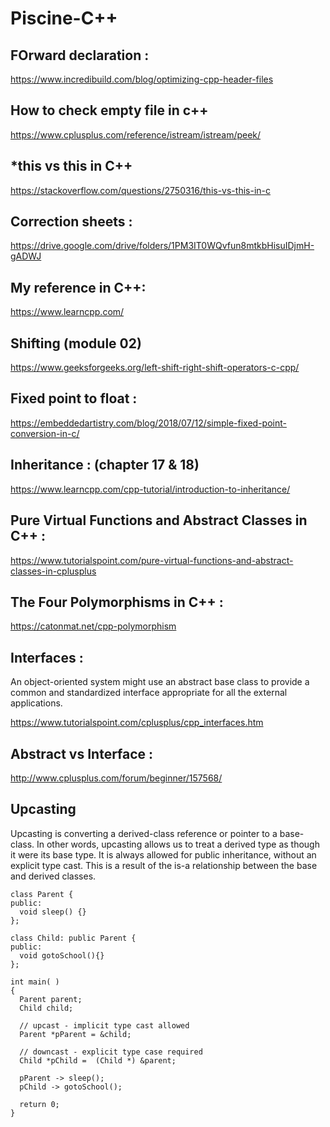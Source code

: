 # Piscine-C++

## FOrward declaration :
https://www.incredibuild.com/blog/optimizing-cpp-header-files
## How to check empty file in c++
https://www.cplusplus.com/reference/istream/istream/peek/
## *this vs this in C++
https://stackoverflow.com/questions/2750316/this-vs-this-in-c
## Correction sheets :
https://drive.google.com/drive/folders/1PM3IT0WQvfun8mtkbHisuIDjmH-gADWJ
## My reference in C++:
https://www.learncpp.com/
## Shifting (module 02)
https://www.geeksforgeeks.org/left-shift-right-shift-operators-c-cpp/
## Fixed point to float :
https://embeddedartistry.com/blog/2018/07/12/simple-fixed-point-conversion-in-c/

## Inheritance : (chapter 17 & 18)
https://www.learncpp.com/cpp-tutorial/introduction-to-inheritance/

## Pure Virtual Functions and Abstract Classes in C++ :
https://www.tutorialspoint.com/pure-virtual-functions-and-abstract-classes-in-cplusplus

## The Four Polymorphisms in C++ :
https://catonmat.net/cpp-polymorphism

## Interfaces :
  An object-oriented system might use an abstract base class to provide a common and standardized interface appropriate for all the external applications.
  
https://www.tutorialspoint.com/cplusplus/cpp_interfaces.htm

## Abstract vs Interface :
http://www.cplusplus.com/forum/beginner/157568/

## Upcasting
Upcasting is converting a derived-class reference or pointer to a base-class. In other words, upcasting allows us to treat a derived type as though it were its base type. It is always allowed for public inheritance, without an explicit type cast. This is a result of the is-a relationship between the base and derived classes.
```
class Parent {
public:
  void sleep() {}
};

class Child: public Parent {
public:
  void gotoSchool(){}
};

int main( ) 
{ 
  Parent parent;
  Child child;

  // upcast - implicit type cast allowed
  Parent *pParent = &child; 

  // downcast - explicit type case required 
  Child *pChild =  (Child *) &parent;

  pParent -> sleep();
  pChild -> gotoSchool();
    
  return 0; 
}
```
